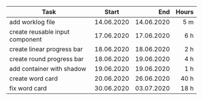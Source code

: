 | Task     | Start            | End  | Hours |
| ------------- |:-------------:| -----:| -----:|
| add worklog file | 14.06.2020 | 14.06.2020 | 5 m |
| create reusable input component | 17.06.2020 | 17.06.2020 | 6 h |
| create linear progress bar | 18.06.2020 | 18.06.2020 | 2 h |
| create round progress bar | 18.06.2020 | 19.06.2020 | 4 h |
| add container with shadow | 19.06.2020 | 19.06.2020 | 1 h |
| create word card | 20.06.2020 | 26.06.2020 | 40 h |
| fix word card | 30.06.2020 | 03.07.2020 | 18 h |
